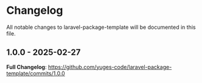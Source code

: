# Changelog

All notable changes to laravel-package-template will be documented in this file.

## 1.0.0 - 2025-02-27

**Full Changelog**: https://github.com/yuges-code/laravel-package-template/commits/1.0.0
